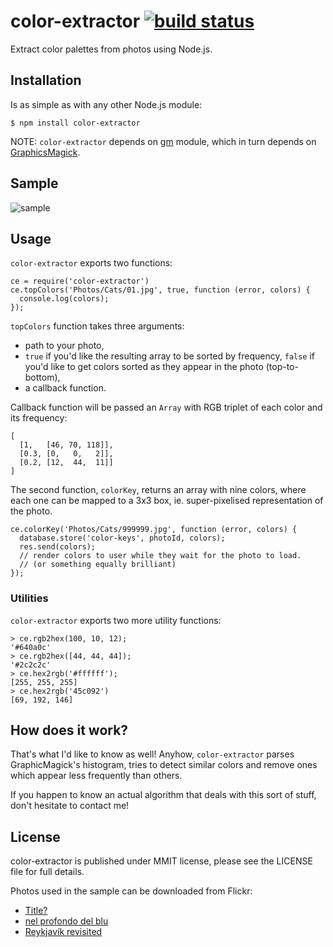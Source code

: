 # color-extractor [![build status](https://secure.travis-ci.org/sen-su/node-color-extractor.png)](http://travis-ci.org/sen-su/node-color-extractor)

Extract color palettes from photos using Node.js.

## Installation

Is as simple as with any other Node.js module:

    $ npm install color-extractor

NOTE: `color-extractor` depends on [gm](http://aheckmann.github.com/gm/) module, which in turn depends on [GraphicsMagick](http://www.graphicsmagick.org).

## Sample
![sample](http://i.imgur.com/8aWnu5W.png)

## Usage

`color-extractor` exports two functions:

    ce = require('color-extractor')
    ce.topColors('Photos/Cats/01.jpg', true, function (error, colors) {
      console.log(colors);
    });

`topColors` function takes three arguments:

  * path to your photo,
  * `true` if you'd like the resulting array to be sorted by frequency,
    `false` if you'd like to get colors sorted as they appear in the photo (top-to-bottom),
  * a callback function.

Callback function will be passed an `Array` with RGB triplet of each color and its frequency:

    [
      [1,   [46, 70, 118]],
      [0.3, [0,   0,   2]],
      [0.2, [12,  44,  11]]
    ]

The second function, `colorKey`, returns an array with nine colors, where each one can be mapped to a 3x3 box, ie. super-pixelised representation of the photo.

    ce.colorKey('Photos/Cats/999999.jpg', function (error, colors) {
      database.store('color-keys', photoId, colors);
      res.send(colors);
      // render colors to user while they wait for the photo to load.
      // (or something equally brilliant)
    });


### Utilities

`color-extractor` exports two more utility functions:

    > ce.rgb2hex(100, 10, 12);
    '#640a0c'
    > ce.rgb2hex([44, 44, 44]);
    '#2c2c2c'
    > ce.hex2rgb('#ffffff');
    [255, 255, 255]
    > ce.hex2rgb('45c092')
    [69, 192, 146]

## How does it work?

That's what I'd like to know as well! Anyhow, `color-extractor` parses GraphicMagick's histogram, tries to detect similar colors and remove ones which appear less frequently than others.

If you happen to know an actual algorithm that deals with this sort of stuff, don't hesitate to contact me!

## License

color-extractor is published under MMIT license, please see the LICENSE file for full details.

Photos used in the sample can be downloaded from Flickr:

  * [Title?](http://www.flickr.com/photos/chavals/2941676828)
  * [nel profondo del blu](http://www.flickr.com/photos/shamballah/2038749488)
  * [Reykjavík revisited](http://www.flickr.com/photos/giesenbauer/4951425521)
